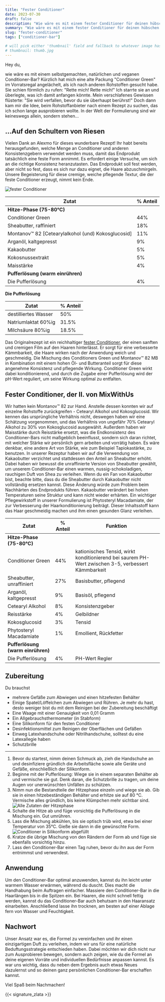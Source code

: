 ```yaml
---
title: "Fester Conditioner"
date: 2023-07-30
draft: false
description: "Wie wäre es mit einem fester Conditioner für deinen hübschen Krauskopf? Lerne, wie du einen Conditioner leicht eigenständig herstellen und die Produktformel anpasssen kannst."
summary: "Wie wäre es mit einem fester Conditioner für deinen hübschen Krauskopf? Lerne, wie du einen Conditioner leicht eigenständig herstellen und die Produktformel anpasssen kannst."
slug: "fester-conditioner"
tags: ["conditioner-bar"]

# will pick either 'thumbnail' field and fallback to whatever image has `thumb` in the name
# thumbnail: thumb.jpg
---
```



Hey du,
 
wie wäre es mit einem selbstgemachten, natürlichen und veganen Conditioner-Bar? Kürzlich hat mich eine alte Packung "Conditioner Green" im Vorratsregal angelächelt, als ich nach anderen Rohstoffen gesucht habe. Sie schien förmlich zu rufen: "Rette mich! Rette mich!" Ich starrte sie an und überlegte, was ich damit anfangen könnte. Mein verschlafenes Gewissen flüsterte: "Sie wird verfallen, bevor du sie überhaupt berührst!" Doch dann kam mir die Idee, beim Rohstoffanbieter nach einem Rezept zu suchen, das ich schon lange ausprobieren wollte. In der Welt der Formulierung sind wir keineswegs allein, sondern stehen...
   
## …Auf den Schultern von Riesen

Vielen Dank an Alexmo für dieses wunderbare Rezept! Ihr habt bereits herausgefunden, welche Menge an Conditioner und anderen Konsistenzgebern verwendet werden muss, damit das Endprodukt tatsächlich eine feste Form annimmt. Es erfordert einige Versuche, um sich an die richtige Konsistenz heranzutasten. Das Endprodukt soll fest werden, aber nicht so fest, dass es sich nur dazu eignet, die Haare abzuschmirgeln. Unsere Begeisterung für diese cremige, weiche pflegende Textur, die der feste Conditioner erzeugt, nimmt kein Ende.

![fester Conditioner](thumb.jpg)

| Zutat                                              | % Anteil |
|----------------------------------------------------|----------|
| **Hitze-Phase (75-80°C)**                          |          |
| Conditioner Green                                  | 44%      |
| Sheabutter, raffiniert                             | 18%      |
| Montanov™ 82 [Cetearylalkohol (und) Kokosglucosid] | 11%      |
| Arganöl, kaltgepresst                              | 9%       |
| Kakaobutter                                        | 5%       |
| Kokosnussextrakt                                   | 5%       |
| Maisstärke                                         | 4%       |
| **Pufferlösung (warm einrühren)**                      |          |
| Die Pufferlösung                                   | 4%       |

**Die Pufferlösung**

| Zutat                 | % Anteil |
|-----------------------|----------|
| destilliertes Wasser | 50% |
| Natriumlaktat 60%ig | 31.5% |
| Milchsäure 80%ig | 18.5% |

Das Originalrezept ist ein reichhaltiger [fester Conditioner](https://www.alexmo-cosmetics.de/Rezeptwelt/Conditioner-Bar), der einen sanften und cremigen Film auf den Haaren hinterlässt. Er sorgt für eine verbesserte Kämmbarkeit,  die Haare wirken nach der Anwendung weich und geschmeidig. Die Mischung des Conditioners Green und Montanov™ 82 MB in Kombination mit einem hohen Öl- und Butteranteil sorgt für diese angenehme Konsistenz und pflegende Wirkung. Conditioner Green wirkt dabei konditionierend, und durch die Zugabe einer Pufferlösung wird der pH-Wert reguliert, um seine Wirkung optimal zu entfalten.

## Fester Conditioner, der II. von MixWithUs

Wir hatten kein Montanov™ 82  zur Hand. Anstelle dessen konnten wir auf einzelne Rohstoffe zurückgreifen - Cetearyl Alkohol und Kokosglucosid. Wir kennen das ursprüngliche Verhältnis nicht, deswegen haben wir eine Schätzung vorgenommen, und das Verhältnis von ungefähr 70% Cetearyl Alkohol zu 30% von Kokosglucosid ausgewählt. Außerdem haben wir Maisstärke durch Reisstärke ersetzt, was die Endkonsistenz des Conditioner-Bars nicht maßgeblich beeinflusst, sondern sich daran richtet, mit welcher Stärke wir persönlich gern arbeiten und vorrätig haben. Es wäre denkbar, eine andere Art von Stärke, wie zum Beispiel Tapiokastärke, zu benutzen. In unserer Rezeptur haben wir auf die Verwendung von Kakaobutter verzichtet und stattdessen den Anteil an Sheabutter erhöht. Dabei haben wir bewusst die unraffinierte Version von Sheabutter gewählt, um unserem Conditioner-Bar einen warmen, nussig-schokoladigen, rauchigen Duft von Shea zu verleihen. Wenn du ein Fan von Kakaobutter bist, beachte bitte, dass du die Sheabutter durch Kakaobutter nicht vollständig ersetzen kannst. Diese Änderung würde zum Problem beim Nachhärten des Endprodukts führen. Kakaobutter verändert bei hohen Temperaturen seine Struktur und kann nicht wieder erhärten. Ein wichtiger Pflegewirkstoff in unserer Formulierung ist Phytosteryl Macadamiate, der zur Verbesserung der Haarkonditionierung beiträgt. Dieser Inhaltsstoff kann das Haar geschmeidig machen und ihm einen gesunden Glanz verleihen. 

| Zutat | % Anteil | Funktion |
|----------|------------|-----------|
| **Hitze-Phase (75-80°C)** |      |       |
| Conditioner Green | 44% | kationisches Tensid, wirkt konditionierend bei saurem PH-Wert zwischen 3-5, verbessert Kämmbarkeit |
| Sheabutter, unraffiniert | 27% | Basisbutter, pflegend |
| Arganöl, kaltgepresst | 9% | Basisöl, pflegend |
| Cetearyl Alkohol | 8% | Konsistenzgeber |
| Reisstärke | 4% | Gelbildner |
| Kokosglucosid | 3% | Tensid |
| Phytosteryl Macadamiate | 1% | Emollient, Rückfetter |
| **Pufferlösung (warm einrühren)** |     |      |
| Die Pufferlösung | 4% | PH-Wert Regler |

## Zubereitung

Du brauchst

* mehrere Gefäße zum Abwiegen und einen hitzefesten Behälter 
* Einige Spatel/Löffelchen zum Abwiegen und Rühren. Je mehr du hast, desto weniger bist du mit dem Reinigen bei der Zubereitung beschäftigt
* Eine Waage mit einer Genauigkeit von 0,01 Gramm
* Ein Allgebrauchsthermometer (in Stabform)
* Eine Silikonform für den festen Conditioner
* Desinfektionsmittel zum Reinigen der Oberflächen und Gefäßen
* Einweg Latexhandschuhe oder Nitrilhandschuhe, solltest du eine Latexallegie haben
* Schutzbrille

---
1. Bevor du startest, nimm deinen Schmuck ab, zieh die Handschuhe an und desinfiziere gründlich die Arbeitsfläche sowie alle Geräte und Gefäße, einschließlich der Silikonform.
2. Beginne mit der Pufferlösung: Wiege sie in einem separaten Behälter ab und vermische sie gut. Denk daran, die Schutzbrille zu tragen, um deine Augen vor unerwünschten Unfällen zu schützen.
3. Nimm nun die Bestandteile der Hitzephase einzeln und wiege sie ab. Gib sie in einen hitzebeständigen Behälter und erhitze sie auf 80 °C. Vermische alles gründlich, bis keine Klümpchen mehr sichtbar sind.
![Alle Zutaten der Hitzephase](DSCF1591.jpg)
4. Schalte die Hitze ab und füge vorsichtig die Pufferlösung in die Mischung ein. Gut umrühren.
5. Lass die Mischung abkühlen, bis sie optisch trüb wird, etwa bei einer Temperatur von 35°C. Gieße sie dann in die gewünschte Form.
![Conditioner in Silikonform abgefüllt](DSCF1608.jpg)
6. Kratze die übrige Mischung von den Rändern der Form ab und füge sie ebenfalls vorsichtig hinzu.
7. Lass den Conditioner-Bar einen Tag ruhen, bevor du ihn aus der Form entnimmst und verwendest.

## Anwendung

Um den Conditioner-Bar optimal anzuwenden, kannst du ihn leicht unter warmem Wasser erwärmen, während du duscht. Dies macht die Handhabung beim Auftragen einfacher. Massiere den Conditioner-Bar in die Haarlängen bis in die Spitzen ein. Bei Haaren, die nicht schnell fettig werden, kannst du das Conditioner-Bar auch behutsam in den Haaransatz einarbeiten. Anschließend lasse ihn trocknen, am besten auf einer Ablage fern von Wasser und Feuchtigkeit.

## Nachwort 
Unser Ansatz war es, die Formel zu vereinfachen und ihr einen einzigartigen Duft zu verleihen, indem wir uns für eine natürliche Beduftungsstrategie entschieden haben. Dabei möchten wir dich nicht nur zum Ausprobieren bewegen, sondern auch zeigen, wie du die Formel an deine eigenen Vorräte und individuellen Bedürfnisse anpassen kannst. Es war uns wichtig, dass du neben dem Ergebnis auch etwas Neues dazulernst und so deinen ganz persönlichen Conditioner-Bar erschaffen kannst.

Viel Spaß beim Nachmachen!

{{< signature_zlata >}}
